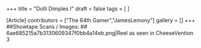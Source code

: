 +++
title = "Dolli Dimples I"
draft = false
tags = [ ]

[Article]
contributors = ["The 64th Gamer","JamesLemony"]
gallery = []
+++
##Showtape Scans / Images: ##
<gallery>
6ae685215a7b3130609347f0bb4a14eb.png|Reel as seen in CheeseVention 3
</gallery>